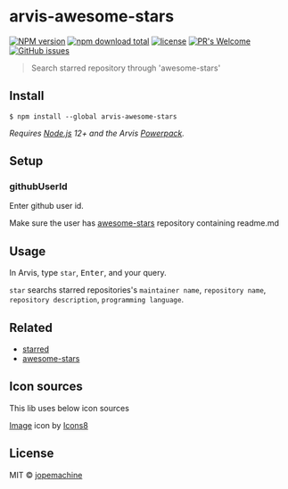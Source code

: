 ﻿# arvis-awesome-stars

[![NPM version](https://badge.fury.io/js/arvis-awesome-stars.svg)](http://badge.fury.io/js/arvis-awesome-stars)
[![npm download total](https://img.shields.io/npm/dt/arvis-awesome-stars)](https://www.npmjs.com/package/arvis-awesome-stars)
[![license](https://img.shields.io/github/license/jopemachine/arvis-awesome-stars.svg)](https://github.com/jopemachine/arvis-awesome-stars/blob/master/LICENSE)
[![PR's Welcome](https://img.shields.io/badge/PRs-welcome-brightgreen.svg?style=flat)](http://makeapullrequest.com)
[![GitHub issues](https://img.shields.io/github/issues/jopemachine/arvis-awesome-stars.svg)](https://GitHub.com/jopemachine/arvis-awesome-stars/issues/)


> Search starred repository through 'awesome-stars'

## Install

```
$ npm install --global arvis-awesome-stars
```

*Requires [Node.js](https://nodejs.org) 12+ and the Arvis [Powerpack](https://www.arvisapp.com/powerpack/).*

## Setup

### githubUserId

Enter github user id.

Make sure the user has [awesome-stars](https://github.com/maguowei/awesome-stars) repository containing readme.md

## Usage

In Arvis, type `star`, <kbd>Enter</kbd>, and your query.

`star` searchs starred repositories's `maintainer name`, `repository name`, `repository description`, `programming language`.

## Related

- [starred](https://github.com/maguowei/starred)
- [awesome-stars](https://github.com/maguowei/awesome-stars)

## Icon sources

This lib uses below icon sources

<a target="_blank" href="https://icons8.com">Image</a> icon by <a target="_blank" href="https://icons8.com">Icons8</a>

## License

MIT © [jopemachine](https://github.com/jopemachine/arvis-awesome-stars)
